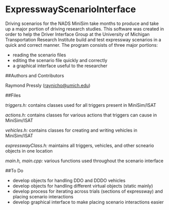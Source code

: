 # ExpresswayScenarioInterface

Driving scenarios for the NADS MiniSim take months to produce and take up a major portion of driving research studies. This software was created in order to help the Driver Interface Group at the University of Michigan Transportation Research Institute build and test expressway scenarios in a quick and correct manner. The program consists of three major portions:

- reading the scenario files
- editing the scenario file quickly and correctly
- a graphical interface useful to the researcher

##Authors and Contributors

Raymond Pressly (raynicho@umich.edu)

##Files

*triggers.h:* contains classes used for all triggers present in MiniSim/ISAT

*actions.h:* contains classes for various actions that triggers can cause in MiniSim/ISAT

*vehicles.h:* contains classes for creating and writing vehicles in MiniSim/ISAT

*expresswayClass.h:* maintains all triggers, vehicles, and other scneario objects in one location

*main.h, main.cpp:* various functions used throughout the scenario interface

##To Do
- develop objects for handling DDO and DDDO vehicles
- develop objects for handling different virtual objects (static mainly)
- develop process for iterating across trials (sections of expressway) and placing scenario interactions
- develop graphical interface to make placing scenario interactions easier
